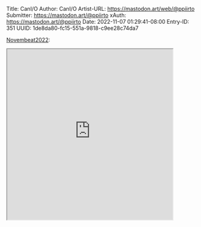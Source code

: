 Title: CanI/O
Author: CanI/O
Artist-URL: https://mastodon.art/web/@ppiirto
Submitter: https://mastodon.art/@ppiirto
xAuth: https://mastodon.art/@ppiirto
Date: 2022-11-07 01:29:41-08:00
Entry-ID: 351
UUID: 1de8da80-fc15-551a-9818-c9ee28c74da7

<!-- https://soundcloud.com/melkoinen/sets/novembeat2022?si=0f92cb1ea58e489ebcaa4adae4d756e0&utm_source=clipboard&utm_medium=text&utm_campaign=social_sharing -->
[Novembeat2022](https://soundcloud.com/melkoinen/sets/novembeat2022?si=0f92cb1ea58e489ebcaa4adae4d756e0&utm_source=clipboard&utm_medium=text&utm_campaign=social_sharing):

<iframe src="https://w.soundcloud.com/player/?url=https%3A%2F%2Fapi.soundcloud.com%2Fplaylists%2F1523485927&auto_play=false&show_artwork=true&visual=true&origin=twitter" width="435" height="450" allow="accelerometer; autoplay; picture-in-picture" seamless><a href="https://soundcloud.com/melkoinen/sets/novembeat2022?si=0f92cb1ea58e489ebcaa4adae4d756e0&utm_source=clipboard&utm_medium=text&utm_campaign=social_sharing">Novembeat2022</a></iframe>

